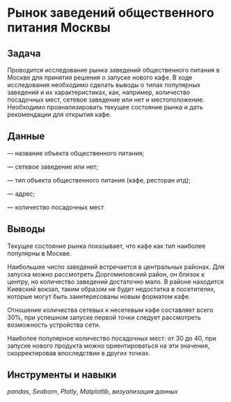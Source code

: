 # Рынок заведений общественного питания Москвы

## Задача

Проводится исследование рынка заведений общественного питания в Москве для принятия решения о запуске нового кафе. В ходе исследования необходимо сделать выводы о типах популярных заведений и их характеристиках, как, например, количество посадочных мест, сетевое заведение или нет и местоположение. Необходимо проанализировать текущее состояние рынка и дать рекомендации для открытия кафе.

## Данные

— название объекта общественного питания;

— сетевое заведение или нет;

— тип объекта общественного питания (кафе, ресторан итд);

— адрес;

— количество посадочных мест

## Выводы

Текущее состояние рынка показывает, что кафе как тип наиболее популярны в Москве.

Наибольшее число заведений встречается в центральных районах. Для запуска можно рассмотреть Доргомиловский район, он близок к центру, но количество заведений достаточно мало. В районе находится Киевский вокзал, таким образом не будет недостатка в посетителях, которые могут быть заинтересованы новым форматом кафе.

Отношение количества сетевых к несетевым кафе составляет всего 30%, при успешном запуске первой точки следует рассмотреть возможность устройства сети.

Наиболее популярное количество посадочных мест: от 30 до 40, при запуске нового продукта можно ориентироваться на эти значения, скорректировав впоследствии в других точках.

## Инструменты и навыки 
*pandas*, *Seaborn*, *Plotly*, *Matplotlib*, *визуализация данных*

